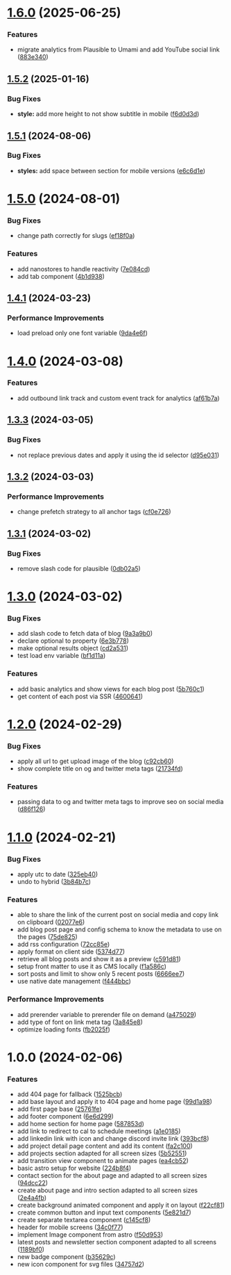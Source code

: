 # [1.6.0](https://github.com/santychuycom/santychuy.com/compare/v1.5.2...v1.6.0) (2025-06-25)


### Features

* migrate analytics from Plausible to Umami and add YouTube social link ([883e340](https://github.com/santychuycom/santychuy.com/commit/883e3406702c0c4b30a8d2b63c6e65077f6745e7))

## [1.5.2](https://github.com/santychuycom/santychuy.com/compare/v1.5.1...v1.5.2) (2025-01-16)


### Bug Fixes

* **style:** add more height to not show subtitle in mobile ([f6d0d3d](https://github.com/santychuycom/santychuy.com/commit/f6d0d3d16d70c4a12edec6d734401e510234c0c9))

## [1.5.1](https://github.com/santychuycom/santychuy.com/compare/v1.5.0...v1.5.1) (2024-08-06)


### Bug Fixes

* **styles:** add space between section for mobile versions ([e6c6d1e](https://github.com/santychuycom/santychuy.com/commit/e6c6d1eb9bcf275cb0cdbb54a10ae1fc0da6cd34))

# [1.5.0](https://github.com/santychuycom/santychuy.com/compare/v1.4.1...v1.5.0) (2024-08-01)


### Bug Fixes

* change path correctly for slugs ([ef18f0a](https://github.com/santychuycom/santychuy.com/commit/ef18f0a05408b64e2d66728b62e0c173756337eb))


### Features

* add nanostores to handle reactivity ([7e084cd](https://github.com/santychuycom/santychuy.com/commit/7e084cd1220f2d8b779e9493ddcbfc03c6313866))
* add tab component ([4b1d938](https://github.com/santychuycom/santychuy.com/commit/4b1d93857c172109725a3a23dce07b715ee9456f))

## [1.4.1](https://github.com/santychuycom/santychuy.com/compare/v1.4.0...v1.4.1) (2024-03-23)


### Performance Improvements

* load preload only one font variable ([9da4e6f](https://github.com/santychuycom/santychuy.com/commit/9da4e6fe5bb73e90ca0b66ed132904d91f6f6a2e))

# [1.4.0](https://github.com/santychuycom/santychuy.com/compare/v1.3.3...v1.4.0) (2024-03-08)


### Features

* add outbound link track and custom event track for analytics ([af61b7a](https://github.com/santychuycom/santychuy.com/commit/af61b7a6fe0c42530aa6c96b5926a6b9bafe1a4e))

## [1.3.3](https://github.com/santychuycom/santychuy.com/compare/v1.3.2...v1.3.3) (2024-03-05)


### Bug Fixes

* not replace previous dates and apply it using the id selector ([d95e031](https://github.com/santychuycom/santychuy.com/commit/d95e0311a7c20127fcf7aef32fdb5b8e39e4e115))

## [1.3.2](https://github.com/santychuycom/santychuy.com/compare/v1.3.1...v1.3.2) (2024-03-03)


### Performance Improvements

* change prefetch strategy to all anchor tags ([cf0e726](https://github.com/santychuycom/santychuy.com/commit/cf0e726f715ace025c4b49fa0a967b60fc1b43f3))

## [1.3.1](https://github.com/santychuycom/santychuy.com/compare/v1.3.0...v1.3.1) (2024-03-02)


### Bug Fixes

* remove slash code for plausible ([0db02a5](https://github.com/santychuycom/santychuy.com/commit/0db02a5cb7397527b002535468a486f314e08bc3))

# [1.3.0](https://github.com/santychuycom/santychuy.com/compare/v1.2.0...v1.3.0) (2024-03-02)


### Bug Fixes

* add slash code to fetch data of blog ([9a3a9b0](https://github.com/santychuycom/santychuy.com/commit/9a3a9b09316e379c7a5ffad27024c60db3f28446))
* declare optional to property ([6e3b778](https://github.com/santychuycom/santychuy.com/commit/6e3b778f121bc22d73346c559cd002e1fdb4cb87))
* make optional results object ([cd2a531](https://github.com/santychuycom/santychuy.com/commit/cd2a531065f245c0ad1812daec4408f7f8dd375c))
* test load env variable ([bf1d11a](https://github.com/santychuycom/santychuy.com/commit/bf1d11a158ce9c435d782c4a90b362b4919e18ce))


### Features

* add basic analytics and show views for each blog post ([5b760c1](https://github.com/santychuycom/santychuy.com/commit/5b760c1cfb39f997e32d961b00b268bf2dddb4f8))
* get content of each post via SSR ([4600641](https://github.com/santychuycom/santychuy.com/commit/46006414ad6173e8c9326965ce83481394433163))

# [1.2.0](https://github.com/santychuycom/santychuy.com/compare/v1.1.0...v1.2.0) (2024-02-29)


### Bug Fixes

* apply all url to get upload image of the blog ([c92cb60](https://github.com/santychuycom/santychuy.com/commit/c92cb60558d8cb3a2f23d6af85fc507f57292f59))
* show complete title on og and twitter meta tags ([21734fd](https://github.com/santychuycom/santychuy.com/commit/21734fdb2a3b371c8a5c41f0d30b9fcefcdd8cce))


### Features

* passing data to og and twitter meta tags to improve seo on social media ([d86f126](https://github.com/santychuycom/santychuy.com/commit/d86f1266d9a67052be204feeca293a4be130f02b))

# [1.1.0](https://github.com/santychuycom/santychuy.com/compare/v1.0.0...v1.1.0) (2024-02-21)


### Bug Fixes

* apply utc to date ([325eb40](https://github.com/santychuycom/santychuy.com/commit/325eb409ca35012a1d3ac15141afd72e27390456))
* undo to hybrid ([3b84b7c](https://github.com/santychuycom/santychuy.com/commit/3b84b7ccdafc968581f50eedc03743be77b120fe))


### Features

* able to share the link of the current post on social media and copy link on clipboard ([02077e6](https://github.com/santychuycom/santychuy.com/commit/02077e6a36c6c316090762161a1471d641b12862))
* add blog post page and config schema to know the metadata to use on the pages ([75de825](https://github.com/santychuycom/santychuy.com/commit/75de8254ca0001b43b16737e3c8363d4c8c24aea))
* add rss configuration ([72cc85e](https://github.com/santychuycom/santychuy.com/commit/72cc85e49c87448f1319cb9ba823e922984647a2))
* apply format on client side ([5374d77](https://github.com/santychuycom/santychuy.com/commit/5374d7711afdd93f363838e325e7c3904ac715e7))
* retrieve all blog posts and show it as a preview ([c591d81](https://github.com/santychuycom/santychuy.com/commit/c591d81fad1a009c3e0a6c9cead51535806e7d62))
* setup front matter to use it as CMS locally ([f1a586c](https://github.com/santychuycom/santychuy.com/commit/f1a586c93507a42191cadb14cbc9e9f9de7731b2))
* sort posts and limit to show only 5 recent posts ([6666ee7](https://github.com/santychuycom/santychuy.com/commit/6666ee71b5f542d55f048043659c92e64d97a231))
* use native date management ([f444bbc](https://github.com/santychuycom/santychuy.com/commit/f444bbc044c43a87dad9f83ebe5e7f80bd22d9d9))


### Performance Improvements

* add prerender variable to prerender file on demand ([a475029](https://github.com/santychuycom/santychuy.com/commit/a475029446e1cc9efb2ee257e14b7b205ea13e8c))
* add type of font on link meta tag ([3a845e8](https://github.com/santychuycom/santychuy.com/commit/3a845e81df7f047024a438d4016136bd85a4d91a))
* optimize loading fonts ([fb2025f](https://github.com/santychuycom/santychuy.com/commit/fb2025f66484a6d2857c6af1b621ec2fb808b88c))

# 1.0.0 (2024-02-06)


### Features

* add 404 page for fallback ([1525bcb](https://github.com/santychuycom/santychuy.com/commit/1525bcb444f72401ca741a67b2d8bfc2f60e50a3))
* add base layout and apply it to 404 page and home page ([99d1a98](https://github.com/santychuycom/santychuy.com/commit/99d1a98b4c05a5d5d598c59179285d495fd8d45e))
* add first page base ([25761fe](https://github.com/santychuycom/santychuy.com/commit/25761fedb0987bfc96c96399f2dbb399d2b5c317))
* add footer component ([6e6d299](https://github.com/santychuycom/santychuy.com/commit/6e6d299a35b2c312fb43be75a08dad8877752d9a))
* add home section for home page ([587853d](https://github.com/santychuycom/santychuy.com/commit/587853d201721f9041531f794125586785730ae4))
* add link to redirect to cal to schedule meetings ([a1e0185](https://github.com/santychuycom/santychuy.com/commit/a1e01853422d34a09c708a23563e3d0afd193854))
* add linkedin link with icon and change discord invite link ([393bcf8](https://github.com/santychuycom/santychuy.com/commit/393bcf8bf3ed0f7e70b7235c5c509d59df52470a))
* add project detail page content and add its content ([fa2c100](https://github.com/santychuycom/santychuy.com/commit/fa2c100d5c982322084c19b904277936c4fb475b))
* add projects section adapted for all screen sizes ([5b52551](https://github.com/santychuycom/santychuy.com/commit/5b525515c7acd7c7e11e9a68dc08dbf938eff6a1))
* add transition view component to animate pages ([ea4cb52](https://github.com/santychuycom/santychuy.com/commit/ea4cb52aeb6f556ef294dd15ad93e49a32bb4fa7))
* basic astro setup for website ([224b8f4](https://github.com/santychuycom/santychuy.com/commit/224b8f4924168db48a47e63ddc8426fe649660d0))
* contact section for the about page and adapted to all screen sizes ([94dcc22](https://github.com/santychuycom/santychuy.com/commit/94dcc22ca961abccd3e950e4d78a6726d2db6f80))
* create about page and intro section adapted to all screen sizes ([2e4a4fb](https://github.com/santychuycom/santychuy.com/commit/2e4a4fb85bcf3ffaf5937361c26d46e2a17242ac))
* create background animated component and apply it on layout ([f22cf81](https://github.com/santychuycom/santychuy.com/commit/f22cf811c2e25be6a62d36819536d20ba0e92790))
* create common button and input text components ([5e821d7](https://github.com/santychuycom/santychuy.com/commit/5e821d7aebf8254f7d7327e1eb6797172424285c))
* create separate textarea component ([c145cf8](https://github.com/santychuycom/santychuy.com/commit/c145cf8f8b4a92e674584a7d4980d6dbf8a83ce5))
* header for mobile screens ([34c0f77](https://github.com/santychuycom/santychuy.com/commit/34c0f7795e5c1293cbc907df28331b4302078a80))
* implement Image component from astro ([f50d953](https://github.com/santychuycom/santychuy.com/commit/f50d9536f2533a221ac309f086fa51c68a31ec58))
* latest posts and newsletter section component adapted to all screens ([1189bf0](https://github.com/santychuycom/santychuy.com/commit/1189bf0123625102fca6ba284e34335177f60656))
* new badge component ([b35629c](https://github.com/santychuycom/santychuy.com/commit/b35629c0934c9bc01b994fe6b7e5d1fca8febe3e))
* new icon component for svg files ([34757d2](https://github.com/santychuycom/santychuy.com/commit/34757d281503150cf5ae6c0df9f2a4eb01189b56))
